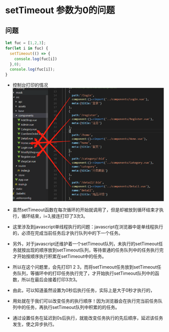 # setTimeout 参数为0的问题

## 问题
```javascript
let fuc = [1,2,3];
for(let i in fuc) {
  setTimeout(() => {
    console.log(fuc[i])
  },0);
  console.log(fuc[i]);
}
```
- 控制台打印的情况
![](https://github.com/Krryxa/WORK-LEARNING/blob/master/images/l_1.jpg)

- 虽然setTimeout函数在每次循环的开始就调用了，但是却被放到循环结束才执行，循环结束，i=3,接连打印了3次3。
- 这里涉及到javascript单线程执行的问题：javascript在浏览器中是单线程执行的，必须在完成当前任务后才执行队列中的下一个任务。
- 另外，对于javascript还维护着一个setTimeout队列，未执行的setTimeout任务就按出现的顺序放到setTimeout队列，等待普通的任务队列中的任务执行完才开始按顺序执行积累在setTimeout中的任务。
- 所以在这个问题里，会先打印1 2 3，而将setTimeout任务放到setTimeout任务队列，等循环中的打印任务执行完了，才开始执行setTimeout队列中的函数，所以在最后会接着打印3次3。
- 由此，可以知道虽然设置为0秒后执行任务，实际上是大于0秒才执行的，
- 用处就在于我们可以改变任务的执行顺序！因为浏览器会在执行完当前任务队列中的任务，再执行setTimeout队列中积累的的任务。
- 通过设置任务在延迟到0s后执行，就能改变任务执行的先后顺序，延迟该任务发生，使之异步执行。